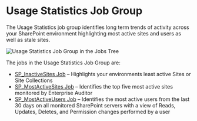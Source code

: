 # Usage Statistics Job Group

The Usage Statistics job group identifies long term trends of activity across your SharePoint
environment highlighting most active sites and users as well as stale sites.

![Usage Statistics Job Group in the Jobs Tree](/img/versioned_docs/accessanalyzer_11.6/accessanalyzer/solutions/sharepoint/activity/usagestatistics/usagestatisticsjobstree.webp)

The jobs in the Usage Statistics Job Group are:

- [SP_InactiveSites Job](/docs/accessanalyzer/11.6/solutions/sharepoint/activity/usagestatistics/sp_inactivesites.md)
  – Highlights your environments least active Sites or Site Collections
- [SP_MostActiveSites Job](/docs/accessanalyzer/11.6/solutions/sharepoint/activity/usagestatistics/sp_mostactivesites.md)
  – Identifies the top five most active sites monitored by Enterprise Auditor
- [SP_MostActiveUsers Job](/docs/accessanalyzer/11.6/solutions/sharepoint/activity/usagestatistics/sp_mostactiveusers.md)
  – Identifies the most active users from the last 30 days on all monitored SharePoint servers with
  a view of Reads, Updates, Deletes, and Permission changes performed by a user
